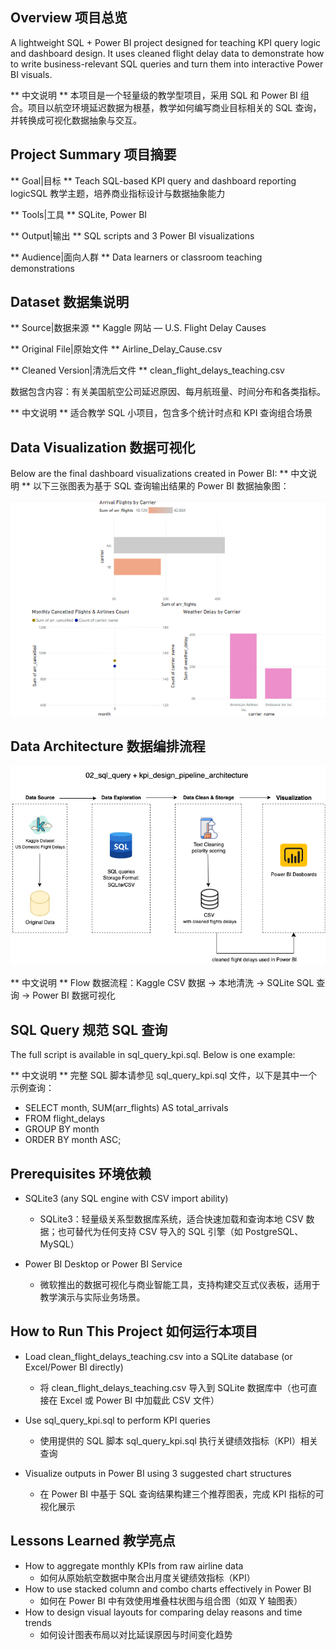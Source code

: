 ## Overview 项目总览

A lightweight SQL + Power BI project designed for teaching KPI query logic and dashboard design. It uses cleaned flight delay data to demonstrate how to write business-relevant SQL queries and turn them into interactive Power BI visuals.

** 中文说明 ** 本项目是一个轻量级的教学型项目，采用 SQL 和 Power BI 组合。项目以航空环境延迟数据为根基，教学如何编写商业目标相关的 SQL 查询，并转换成可视化数据抽象与交互。

## Project Summary 项目摘要

** Goal|目标 ** Teach SQL-based KPI query and dashboard reporting logicSQL 教学主题，培养商业指标设计与数据抽象能力

** Tools|工具 ** SQLite, Power BI

** Output|输出 ** SQL scripts and 3 Power BI visualizations

** Audience|面向人群 ** Data learners or classroom teaching demonstrations

## Dataset 数据集说明

** Source|数据来源 ** Kaggle 网站 — U.S. Flight Delay Causes

** Original File|原始文件 ** Airline_Delay_Cause.csv

** Cleaned Version|清洗后文件 ** clean_flight_delays_teaching.csv

数据包含内容：有关美国航空公司延迟原因、每月航班量、时间分布和各类指标。

** 中文说明 ** 适合教学 SQL 小项目，包含多个统计时点和 KPI 查询组合场景

## Data Visualization 数据可视化

Below are the final dashboard visualizations created in Power BI: ** 中文说明 ** 以下三张图表为基于 SQL 查询输出结果的 Power BI 数据抽象图：

![Power BI dashboard image](flight_kpi_dashboard_pbix.png)

## Data Architecture 数据编排流程

![Pipeline Diagram](sql_query_kpi_design_pipeline.png)

** 中文说明 ** Flow 数据流程：Kaggle CSV 数据 → 本地清洗 → SQLite SQL 查询 → Power BI 数据可视化

## SQL Query 规范 SQL 查询

The full script is available in sql_query_kpi.sql. Below is one example:

** 中文说明 ** 完整 SQL 脚本请参见 sql_query_kpi.sql 文件，以下是其中一个示例查询：

- SELECT month, SUM(arr_flights) AS total_arrivals
- FROM flight_delays
- GROUP BY month
- ORDER BY month ASC;

## Prerequisites 环境依赖

- SQLite3 (any SQL engine with CSV import ability)
  * SQLite3：轻量级关系型数据库系统，适合快速加载和查询本地 CSV 数据；也可替代为任何支持 CSV 导入的 SQL 引擎（如 PostgreSQL、MySQL）

- Power BI Desktop or Power BI Service
  * 微软推出的数据可视化与商业智能工具，支持构建交互式仪表板，适用于教学演示与实际业务场景。

## How to Run This Project 如何运行本项目

- Load clean_flight_delays_teaching.csv into a SQLite database (or Excel/Power BI directly)
  * 将 clean_flight_delays_teaching.csv 导入到 SQLite 数据库中（也可直接在 Excel 或 Power BI 中加载此 CSV 文件）

- Use sql_query_kpi.sql to perform KPI queries
  * 使用提供的 SQL 脚本 sql_query_kpi.sql 执行关键绩效指标（KPI）相关查询

- Visualize outputs in Power BI using 3 suggested chart structures
  * 在 Power BI 中基于 SQL 查询结果构建三个推荐图表，完成 KPI 指标的可视化展示

## Lessons Learned 教学亮点

- How to aggregate monthly KPIs from raw airline data
  * 如何从原始航空数据中聚合出月度关键绩效指标（KPI）
- How to use stacked column and combo charts effectively in Power BI
  * 如何在 Power BI 中有效使用堆叠柱状图与组合图（如双 Y 轴图表）
- How to design visual layouts for comparing delay reasons and time trends
  * 如何设计图表布局以对比延误原因与时间变化趋势
